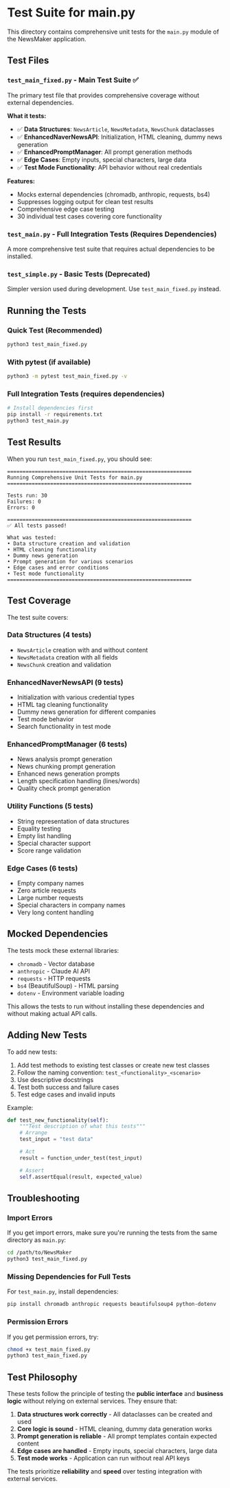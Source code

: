 # Test Suite for main.py

This directory contains comprehensive unit tests for the `main.py` module of the NewsMaker application.

## Test Files

### `test_main_fixed.py` - Main Test Suite ✅
The primary test file that provides comprehensive coverage without external dependencies.

**What it tests:**
- ✅ **Data Structures**: `NewsArticle`, `NewsMetadata`, `NewsChunk` dataclasses
- ✅ **EnhancedNaverNewsAPI**: Initialization, HTML cleaning, dummy news generation
- ✅ **EnhancedPromptManager**: All prompt generation methods
- ✅ **Edge Cases**: Empty inputs, special characters, large data
- ✅ **Test Mode Functionality**: API behavior without real credentials

**Features:**
- Mocks external dependencies (chromadb, anthropic, requests, bs4)
- Suppresses logging output for clean test results
- Comprehensive edge case testing
- 30 individual test cases covering core functionality

### `test_main.py` - Full Integration Tests (Requires Dependencies)
A more comprehensive test suite that requires actual dependencies to be installed.

### `test_simple.py` - Basic Tests (Deprecated)
Simpler version used during development. Use `test_main_fixed.py` instead.

## Running the Tests

### Quick Test (Recommended)
```bash
python3 test_main_fixed.py
```

### With pytest (if available)
```bash
python3 -m pytest test_main_fixed.py -v
```

### Full Integration Tests (requires dependencies)
```bash
# Install dependencies first
pip install -r requirements.txt
python3 test_main.py
```

## Test Results

When you run `test_main_fixed.py`, you should see:

```
============================================================
Running Comprehensive Unit Tests for main.py
============================================================

Tests run: 30
Failures: 0
Errors: 0

============================================================
✅ All tests passed!

What was tested:
• Data structure creation and validation
• HTML cleaning functionality
• Dummy news generation
• Prompt generation for various scenarios
• Edge cases and error conditions
• Test mode functionality
============================================================
```

## Test Coverage

The test suite covers:

### Data Structures (4 tests)
- `NewsArticle` creation with and without content
- `NewsMetadata` creation with all fields
- `NewsChunk` creation and validation

### EnhancedNaverNewsAPI (9 tests)
- Initialization with various credential types
- HTML tag cleaning functionality
- Dummy news generation for different companies
- Test mode behavior
- Search functionality in test mode

### EnhancedPromptManager (6 tests)
- News analysis prompt generation
- News chunking prompt generation
- Enhanced news generation prompts
- Length specification handling (lines/words)
- Quality check prompt generation

### Utility Functions (5 tests)
- String representation of data structures
- Equality testing
- Empty list handling
- Special character support
- Score range validation

### Edge Cases (6 tests)
- Empty company names
- Zero article requests
- Large number requests
- Special characters in company names
- Very long content handling

## Mocked Dependencies

The tests mock these external libraries:
- `chromadb` - Vector database
- `anthropic` - Claude AI API
- `requests` - HTTP requests
- `bs4` (BeautifulSoup) - HTML parsing
- `dotenv` - Environment variable loading

This allows the tests to run without installing these dependencies and without making actual API calls.

## Adding New Tests

To add new tests:

1. Add test methods to existing test classes or create new test classes
2. Follow the naming convention: `test_<functionality>_<scenario>`
3. Use descriptive docstrings
4. Test both success and failure cases
5. Test edge cases and invalid inputs

Example:
```python
def test_new_functionality(self):
    """Test description of what this tests"""
    # Arrange
    test_input = "test data"

    # Act
    result = function_under_test(test_input)

    # Assert
    self.assertEqual(result, expected_value)
```

## Troubleshooting

### Import Errors
If you get import errors, make sure you're running the tests from the same directory as `main.py`:
```bash
cd /path/to/NewsMaker
python3 test_main_fixed.py
```

### Missing Dependencies for Full Tests
For `test_main.py`, install dependencies:
```bash
pip install chromadb anthropic requests beautifulsoup4 python-dotenv
```

### Permission Errors
If you get permission errors, try:
```bash
chmod +x test_main_fixed.py
python3 test_main_fixed.py
```

## Test Philosophy

These tests follow the principle of testing the **public interface** and **business logic** without relying on external services. They ensure that:

1. **Data structures work correctly** - All dataclasses can be created and used
2. **Core logic is sound** - HTML cleaning, dummy data generation works
3. **Prompt generation is reliable** - All prompt templates contain expected content
4. **Edge cases are handled** - Empty inputs, special characters, large data
5. **Test mode works** - Application can run without real API keys

The tests prioritize **reliability** and **speed** over testing integration with external services.